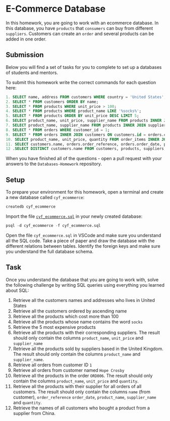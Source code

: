# E-Commerce Database

In this homework, you are going to work with an ecommerce database. In this database, you have `products` that `consumers` can buy from different `suppliers`. Customers can create an `order` and several products can be added in one order.

## Submission

Below you will find a set of tasks for you to complete to set up a databases of students and mentors.

To submit this homework write the correct commands for each question here:

```sql
1. SELECT name, address FROM customers WHERE country = 'United States';
2. SELECT * FROM customers ORDER BY name;
3. SELECT * FROM products WHERE unit_price > 100;
4. SELECT * FROM products WHERE product_name LIKE '%socks%';
5. SELECT * FROM products ORDER BY unit_price DESC LIMIT 5;
6. SELECT product_name, unit_price, supplier_name FROM products INNER JOIN suppliers ON suppliers.id = products.supplier_id;
7. SELECT product_name, supplier_name FROM products INNER JOIN suppliers ON suppliers.country = 'United Kingdom';
8. SELECT * FROM orders WHERE customer_id = 1;
9. SELECT * FROM orders INNER JOIN customers ON customers.id = orders.customer_id WHERE customers.name = 'Hope Crosby';
10. SELECT product_name, unit_price, quantity FROM order_items INNER JOIN products ON products.id = order_items.product_id INNER  JOIn orders ON orders.id = order_items.order_id WHERE orders.order_reference = 'ORD006';
11. SELECT customers.name, orders.order_reference, orders.order_date, products.product_name, suppliers.supplier_name ,order_items.quantity FROM customers INNER JOIN orders ON orders.customer_id=customers.id INNER JOIN order_items ON orders.id= order_items.order_id INNER JOIN products ON order_items.product_id = products.id INNER JOIN suppliers ON suppliers.id= products.supplier_id;
12 .SELECT DISTINCT customers.name FROM customers, products, suppliers, orders ,order_items WHERE customers.id = orders.customer_id AND orders.id = order_items.order_id AND order_items.product_id = products.id AND suppliers.id = products.supplier_id AND suppliers.country='China';


```

When you have finished all of the questions - open a pull request with your answers to the `Databases-Homework` repository.

## Setup

To prepare your environment for this homework, open a terminal and create a new database called `cyf_ecommerce`:

```sql
createdb cyf_ecommerce
```

Import the file [`cyf_ecommerce.sql`](./cyf_ecommerce.sql) in your newly created database:

```sql
psql -d cyf_ecommerce -f cyf_ecommerce.sql
```

Open the file `cyf_ecommerce.sql` in VSCode and make sure you understand all the SQL code. Take a piece of paper and draw the database with the different relations between tables. Identify the foreign keys and make sure you understand the full database schema.

## Task

Once you understand the database that you are going to work with, solve the following challenge by writing SQL queries using everything you learned about SQL:

1. Retrieve all the customers names and addresses who lives in United States
2. Retrieve all the customers ordered by ascending name
3. Retrieve all the products which cost more than 100
4. Retrieve all the products whose name contains the word `socks`
5. Retrieve the 5 most expensive products
6. Retrieve all the products with their corresponding suppliers. The result should only contain the columns `product_name`, `unit_price` and `supplier_name`
7. Retrieve all the products sold by suppliers based in the United Kingdom. The result should only contain the columns `product_name` and `supplier_name`.
8. Retrieve all orders from customer ID `1`
9. Retrieve all orders from customer named `Hope Crosby`
10. Retrieve all the products in the order `ORD006`. The result should only contain the columns `product_name`, `unit_price` and `quantity`.
11. Retrieve all the products with their supplier for all orders of all customers. The result should only contain the columns `name` (from customer), `order_reference` `order_date`, `product_name`, `supplier_name` and `quantity`.
12. Retrieve the names of all customers who bought a product from a supplier from China.

